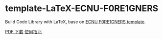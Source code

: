 # template-LaTeX-ECNU-F0RE1GNERS
Build Code Library with LaTeX,  base on [ECNU F0RE1GNERS template](https://github.com/F0RE1GNERS/template/tree/master).

[PDF 下载](https://github.com/XCPCIO/template-LaTeX-ECNU-F0RE1GNERS/raw/gh-pages/template.pdf)
[使用指北](https://www.xcpcio.com/code-library/open-source-code-library-list/#%E6%A8%A1%E7%89%88%E6%9E%84%E5%BB%BA-latex)

